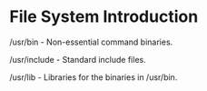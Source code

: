 # File System Introduction

/usr/bin	- Non-essential command binaries.

/usr/include	- Standard include files.

/usr/lib	- Libraries for the binaries in /usr/bin.

